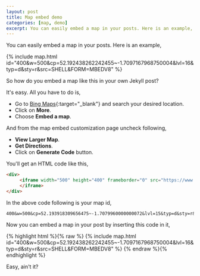 ```yaml
---
layout: post
title: Map embed demo
categories: [map, demo]
excerpt: You can easily embed a map in your posts. Here is an example,
---
```


You can easily embed a map in your posts. Here is an example,  

{% include map.html id="400&w=500&cp=52.192438262242455~-1.7097167968750004&lvl=16&typ=d&sty=r&src=SHELL&FORM=MBEDV8" %}

So how do you embed a map like this in your own Jekyll post?
<!--more-->

It's easy. All you have to do is,  
 - Go to [Bing Maps](https://www.bing.com/maps){:target="_blank"} and search your desired location.  
 - Click on **More**.  
 - Choose **Embed a map**.  

And from the map embed customization page uncheck following,  

 - **View Larger Map**.  
 - **Get Directions**.  
 - Click on **Generate Code** button.  

You'll get an HTML code like this,  

```html
<div>
     <iframe width="500" height="400" frameborder="0" src="https://www.bing.com/maps/embed?h=400&w=500&cp=52.193918309656475~-1.7079960000000072&lvl=15&typ=d&sty=r&src=SHELL&FORM=MBEDV8" scrolling="no">
     </iframe>
</div>
```

In the above code following is your map id,  

```text
400&w=500&cp=52.193918309656475~-1.7079960000000072&lvl=15&typ=d&sty=r&src=SHELL&FORM=MBEDV8
```

Now you can embed a map in your post by inserting this code in it,  

{% highlight html %}{% raw %}
{% include map.html id="400&w=500&cp=52.192438262242455~-1.7097167968750004&lvl=16&typ=d&sty=r&src=SHELL&FORM=MBEDV8" %}
{% endraw %}{% endhighlight %}

Easy, ain't it?  
